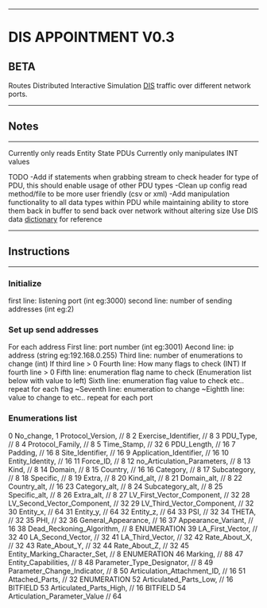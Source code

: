 --------------------------
# DIS APPOINTMENT V0.3
BETA
--------------------------
Routes Distributed Interactive Simulation [DIS](https://en.wikipedia.org/wiki/Distributed_Interactive_Simulation) traffic over different network ports.

--------------------------
## Notes
--------------------------
Currently only reads Entity State PDUs
Currently only manipulates INT values

TODO
-Add if statements when grabbing stream to check header for type of PDU, this should enable usage of other PDU types
-Clean up config read method/file to be more user friendly (csv or xml)
-Add manipulation functionality to all data types within PDU while maintaining ability to store them back in buffer to send back over network without altering size
Use DIS data [dictionary](http://faculty.nps.edu/brutzman/vrtp/mil/navy/nps/disEnumerations/JdbeHtmlFiles/dis-dd.html) for reference

--------------------------
## Instructions
--------------------------
### Initialize
first line: 	listening port (int eg:3000)
second line: 	number of sending addresses (int eg:2)

### Set up send addresses
For each address
First line: 	port number (int eg:3001)
Aecond line: 	ip address (string eg:192.168.0.255)
Third line:	number of enumerations to change (int)
If third line > 0
	Fourth line:	How many flags to check (INT)
	If fourth line > 0
		Fifth line: 	enumeration flag name to check (Enumeration list below with value to left)
		Sixth line:	enumeration flag value to check
		etc.. repeat for each flag
	~Seventh line: 	enumeration to change
	~Eightth line:	value to change to
	etc.. repeat for each port

### Enumerations list
0    No_change,
1    Protocol_Version,		// 8 
2    Exercise_Identifier,	// 8 
3    PDU_Type,			    // 8
4    Protocol_Family,		// 8
5    Time_Stamp,		// 32
6    PDU_Length,		// 16
7    Padding,			// 16
8    Site_Identifier,		    // 16
9    Application_Identifier, 	// 16
10    Entity_Identity,		    // 16
11    Force_ID,			// 8
12    no_Articulation_Parameters,	// 8
13    Kind,		    // 8
14    Domain,		// 8
15    Country,		// 16
16    Category,		// 8
17    Subcategory,	// 8
18    Specific,		// 8
19    Extra,		// 8
20    Kind_alt,		// 8
21    Domain_alt,	// 8
22    Country_alt,	// 16
23    Category_alt,	// 8
24    Subcategory_alt,	// 8
25    Specific_alt,	// 8
26    Extra_alt,	// 8
27    LV_First_Vector_Component,	// 32
28    LV_Second_Vector_Component,	// 32
29    LV_Third_Vector_Component,	// 32
30    Entity_x,	// 64
31    Entity_y,	// 64
32    Entity_z,	// 64
33    PSI,	    // 32
34    THETA,	// 32
35    PHI,	    // 32
36    General_Appearance,	    // 16
37    Appearance_Variant,       // 16
38    Dead_Reckoning_Algorithm,	// 8 ENUMERATION
39    LA_First_Vector,	// 32
40    LA_Second_Vector,	// 32
41    LA_Third_Vector,	// 32
42    Rate_About_X,		// 32
43    Rate_About_Y,		// 32
44    Rate_About_Z,		// 32
45    Entity_Marking_Character_Set,	// 8 ENUMERATION
46    Marking,			    // 88
47    Entity_Capabilities,	// 8
48    Parameter_Type_Designator,	// 8
49    Parameter_Change_Indicator,	// 8
50    Articulation_Attachment_ID,	// 16
51    Attached_Parts,			    // 32 ENUMERATION
52    Articulated_Parts_Low,		// 16 BITFIELD
53    Articulated_Parts_High,		// 16 BITFIELD
54    Articulation_Parameter_Value	// 64